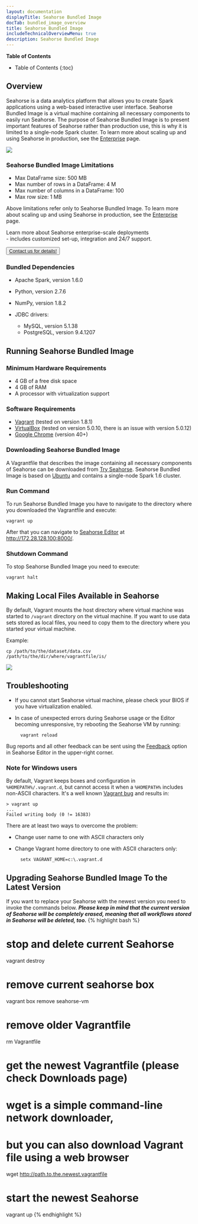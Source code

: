 ```yaml
---
layout: documentation
displayTitle: Seahorse Bundled Image
docTab: bundled_image_overview
title: Seahorse Bundled Image
includeTechnicalOverviewMenu: true
description: Seahorse Bundled Image
---
```



**Table of Contents**

* Table of Contents
{:toc}

## Overview

Seahorse is a data analytics platform that allows you to create Spark applications using a web-based interactive user interface.
Seahorse Bundled Image is a virtual machine containing all necessary components to easily run Seahorse.
The purpose of Seahorse Bundled Image is to present important features of Seahorse rather than
production use, this is why it is limited to a single-node Spark cluster.
To learn more about scaling up and using Seahorse in production, see the
<a href="https://seahorse.deepsense.io/enterprise.html">Enterprise</a> page.

<img class="img-responsive" src="./img/bundled_image_overview.png" />

### Seahorse Bundled Image Limitations

* Max DataFrame size: 500 MB
* Max number of rows in a DataFrame: 4 M
* Max number of columns in a DataFrame: 100
* Max row size: 1 MB

Above limitations refer only to Seahorse Bundled Image.
To learn more about scaling up and using Seahorse in production,
see the <a href="https://seahorse.deepsense.io/enterprise.html">Enterprise</a> page. 


<div class="contact-block">
	<div>
		<p class="contact-block-info">Learn more about Seahorse enterprise-scale deployments
		<br>- includes customized set-up, integration and 24/7 support.</p>
	</div>
	<div>
		<button class="contact-block-button">
			<a target="_blank" href="http://deepsense.io/about-us/contact/">
			Contact us for details!
			</a>
		</button>
	</div>
</div>

### Bundled Dependencies

* Apache Spark, version 1.6.0
* Python, version 2.7.6
* NumPy, version 1.8.2
* JDBC drivers:

    -   MySQL, version 5.1.38
    -   PostgreSQL, version 9.4.1207


## Running Seahorse Bundled Image

### Minimum Hardware Requirements
* 4 GB of a free disk space
* 4 GB of RAM
* A processor with virtualization support

### Software Requirements
* <a target="_blank" href="https://www.vagrantup.com/">Vagrant</a> (tested on version 1.8.1)
* <a target="_blank" href="https://www.virtualbox.org/">VirtualBox</a> (tested on version 5.0.10, there is an issue with version 5.0.12)
* <a target="_blank" href="https://www.google.com/chrome/">Google Chrome</a> (version 40+)

### Downloading Seahorse Bundled Image

A Vagrantfile that describes the image containing all necessary components of Seahorse can be downloaded from
<a target="_blank" href="https://seahorse.deepsense.io/downloads.html">Try Seahorse</a>.
Seahorse Bundled Image is based on <a target="_blank" href="http://www.ubuntu.com/">Ubuntu</a> and contains
a single-node Spark 1.6 cluster.

### Run Command
To run Seahorse Bundled Image you have to navigate to the directory where you downloaded the Vagrantfile and execute:

    vagrant up

After that you can navigate to <a target="_blank" href="{{ site.SEAHORSE_EDITOR_ADDRESS }}">Seahorse Editor</a>
at <a target="_blank" href="http://172.28.128.100:8000/">http://172.28.128.100:8000/</a>.

### Shutdown Command
To stop Seahorse Bundled Image you need to execute:

    vagrant halt

## Making Local Files Available in Seahorse
By default, Vagrant mounts the host directory where virtual machine was started to `/vagrant` directory on the virtual machine.
If you want to use data sets stored as local files, you need to copy them to the directory where you started your virtual machine.

Example:

    cp /path/to/the/dataset/data.csv /path/to/the/dir/where/vagrantfile/is/

<img class="img-responsive" src="./img/file_param.png" />

## Troubleshooting
* If you cannot start Seahorse virtual machine, please check your BIOS if you have virtualization enabled.
* In case of unexpected errors during Seahorse usage or the Editor becoming unresponsive,
try rebooting the Seahorse VM by running:

        vagrant reload

Bug reports and all other feedback can be sent using the
<a target="_blank" href="http://feedback.seahorse.deepsense.io">Feedback</a>
option in Seahorse Editor in the upper-right corner.

### Note for Windows users

By default, Vagrant keeps boxes and configuration in `%HOMEPATH%/.vagrant.d`,
but cannot access it when a `%HOMEPATH%` includes non-ASCII characters.
It's a well known <a target="_blank" href="https://github.com/mitchellh/vagrant/issues/4966">Vagrant bug</a> and results in:

    > vagrant up
    ...
    Failed writing body (0 != 16383)

There are at least two ways to overcome the problem:

* Change user name to one with ASCII characters only
* Change Vagrant home directory to one with ASCII characters only:

        setx VAGRANT_HOME=c:\.vagrant.d

## Upgrading Seahorse Bundled Image To the Latest Version
If you want to replace your Seahorse with the newest version you need to invoke
the commands below. ***Please keep in mind that the current version of Seahorse will be
completely erased, meaning that all workflows stored in Seahorse will be deleted, too.***
{% highlight bash %}
# stop and delete current Seahorse
vagrant destroy
# remove current seahorse box
vagrant box remove seahorse-vm
# remove older Vagrantfile
rm Vagrantfile
# get the newest Vagrantfile (please check Downloads page)
# wget is a simple command-line network downloader,
# but you can also download Vagrant file using a web browser
wget http://path.to.the.newest.vagrantfile
# start the newest Seahorse
vagrant up
{% endhighlight %}
